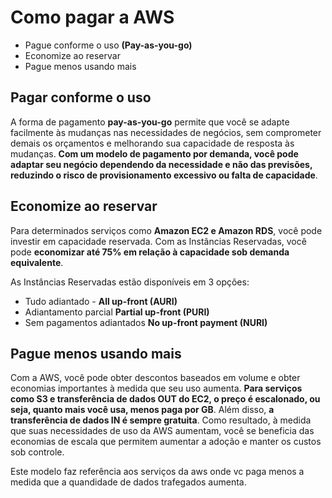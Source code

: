 # Como pagar a AWS

* Pague conforme o uso **(Pay-as-you-go)**
* Economize ao reservar
* Pague menos usando mais

## Pagar conforme o uso

A forma de pagamento **pay-as-you-go** permite que você se adapte facilmente às mudanças nas necessidades de negócios, sem comprometer demais os orçamentos e melhorando sua capacidade de resposta às mudanças. **Com um modelo de pagamento por demanda, você pode adaptar seu negócio dependendo da necessidade e não das previsões, reduzindo o risco de provisionamento excessivo ou falta de capacidade**.

## Economize ao reservar

Para determinados serviços como **Amazon EC2 e Amazon RDS**, você pode investir em capacidade reservada. Com as Instâncias Reservadas, você pode **economizar até 75% em relação à capacidade sob demanda equivalente**.

As Instâncias Reservadas estão disponíveis em 3 opções:

* Tudo adiantado - **All up-front (AURI)**
* Adiantamento parcial **Partial up-front (PURI)**
* Sem pagamentos adiantados **No up-front payment (NURI)**

## Pague menos usando mais

Com a AWS, você pode obter descontos baseados em volume e obter economias importantes à medida que seu uso aumenta. **Para serviços como S3 e transferência de dados OUT do EC2, o preço é escalonado, ou seja, quanto mais você usa, menos paga por GB**. Além disso, **a transferência de dados IN é sempre gratuita**. Como resultado, à medida que suas necessidades de uso da AWS aumentam, você se beneficia das economias de escala que permitem aumentar a adoção e manter os custos sob controle.

Este modelo faz referência aos serviços da aws onde vc paga menos a medida que a quandidade de dados trafegados aumenta. 